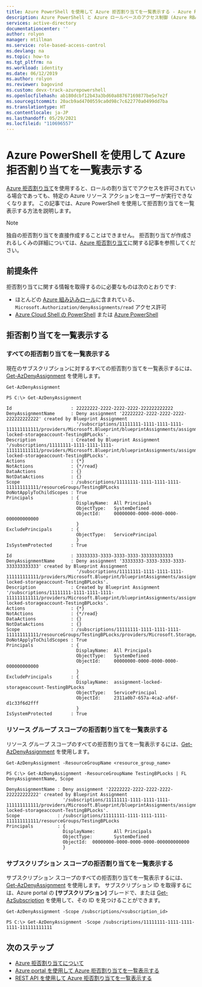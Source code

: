 ```yaml
---
title: Azure PowerShell を使用して Azure 拒否割り当てを一覧表示する - Azure RBAC
description: Azure PowerShell と Azure ロールベースのアクセス制御 (Azure RBAC) を使用して、特定のスコープの特定の Azure リソース アクションへのアクセスが拒否されているユーザー、グループ、サービス プリンシパル、およびマネージド ID を一覧表示する方法について説明します。
services: active-directory
documentationcenter: ''
author: rolyon
manager: mtillman
ms.service: role-based-access-control
ms.devlang: na
ms.topic: how-to
ms.tgt_pltfrm: na
ms.workload: identity
ms.date: 06/12/2019
ms.author: rolyon
ms.reviewer: bagovind
ms.custom: devx-track-azurepowershell
ms.openlocfilehash: ab180dcbf12b43a3bd60a88767169877be5e7e2f
ms.sourcegitcommit: 20acb9ad4700559ca0d98c7c622770a0499dd7ba
ms.translationtype: HT
ms.contentlocale: ja-JP
ms.lasthandoff: 05/29/2021
ms.locfileid: "110696557"
---
```

# <a name="list-azure-deny-assignments-using-azure-powershell"></a>Azure PowerShell を使用して Azure 拒否割り当てを一覧表示する

[Azure 拒否割り当て](deny-assignments.md)を使用すると、ロールの割り当てでアクセスを許可されている場合であっても、特定の Azure リソース アクションをユーザーが実行できなくなります。 この記事では、Azure PowerShell を使用して拒否割り当てを一覧表示する方法を説明します。

> [!NOTE]
> 独自の拒否割り当てを直接作成することはできません。 拒否割り当てが作成されるしくみの詳細については、[Azure 拒否割り当て](deny-assignments.md)に関する記事を参照してください。

## <a name="prerequisites"></a>前提条件

拒否割り当てに関する情報を取得するのに必要なものは次のとおりです:

- ほとんどの [Azure 組み込みロール](built-in-roles.md)に含まれている、`Microsoft.Authorization/denyAssignments/read` アクセス許可
- [Azure Cloud Shell の PowerShell](../cloud-shell/overview.md) または [Azure PowerShell](/powershell/azure/install-az-ps)

## <a name="list-deny-assignments"></a>拒否割り当てを一覧表示する

### <a name="list-all-deny-assignments"></a>すべての拒否割り当てを一覧表示する

現在のサブスクリプションに対するすべての拒否割り当てを一覧表示するには、[Get-AzDenyAssignment](/powershell/module/az.resources/get-azdenyassignment) を使用します。

```azurepowershell
Get-AzDenyAssignment
```

```Example
PS C:\> Get-AzDenyAssignment

Id                      : 22222222-2222-2222-2222-222222222222
DenyAssignmentName      : Deny assignment '22222222-2222-2222-2222-222222222222' created by Blueprint Assignment
                          '/subscriptions/11111111-1111-1111-1111-111111111111/providers/Microsoft.Blueprint/blueprintAssignments/assignment-locked-storageaccount-TestingBPLocks'.
Description             : Created by Blueprint Assignment '/subscriptions/11111111-1111-1111-1111-111111111111/providers/Microsoft.Blueprint/blueprintAssignments/assignment-locked-storageaccount-TestingBPLocks'.
Actions                 : {*}
NotActions              : {*/read}
DataActions             : {}
NotDataActions          : {}
Scope                   : /subscriptions/11111111-1111-1111-1111-111111111111/resourceGroups/TestingBPLocks
DoNotApplyToChildScopes : True
Principals              : {
                          DisplayName:  All Principals
                          ObjectType:   SystemDefined
                          ObjectId:     00000000-0000-0000-0000-000000000000
                          }
ExcludePrincipals       : {
                          ObjectType:   ServicePrincipal
                          }
IsSystemProtected       : True

Id                      : 33333333-3333-3333-3333-333333333333
DenyAssignmentName      : Deny assignment '33333333-3333-3333-3333-333333333333' created by Blueprint Assignment
                          '/subscriptions/11111111-1111-1111-1111-111111111111/providers/Microsoft.Blueprint/blueprintAssignments/assignment-locked-storageaccount-TestingBPLocks'.
Description             : Created by Blueprint Assignment '/subscriptions/11111111-1111-1111-1111-111111111111/providers/Microsoft.Blueprint/blueprintAssignments/assignment-locked-storageaccount-TestingBPLocks'.
Actions                 : {*}
NotActions              : {*/read}
DataActions             : {}
NotDataActions          : {}
Scope                   : /subscriptions/11111111-1111-1111-1111-111111111111/resourceGroups/TestingBPLocks/providers/Microsoft.Storage/storageAccounts/storep6vkuxmu4m4pq
DoNotApplyToChildScopes : True
Principals              : {
                          DisplayName:  All Principals
                          ObjectType:   SystemDefined
                          ObjectId:     00000000-0000-0000-0000-000000000000
                          }
ExcludePrincipals       : {
                          DisplayName:  assignment-locked-storageaccount-TestingBPLocks
                          ObjectType:   ServicePrincipal
                          ObjectId:     2311a0b7-657a-4ca2-af6f-d1c33f6d2fff
                          }
IsSystemProtected       : True
```

### <a name="list-deny-assignments-at-a-resource-group-scope"></a>リソース グループ スコープの拒否割り当てを一覧表示する

リソース グループ スコープのすべての拒否割り当てを一覧表示するには、[Get-AzDenyAssignment](/powershell/module/az.resources/get-azdenyassignment) を使用します。

```azurepowershell
Get-AzDenyAssignment -ResourceGroupName <resource_group_name>
```

```Example
PS C:\> Get-AzDenyAssignment -ResourceGroupName TestingBPLocks | FL DenyAssignmentName, Scope

DenyAssignmentName : Deny assignment '22222222-2222-2222-2222-222222222222' created by Blueprint Assignment
                     '/subscriptions/11111111-1111-1111-1111-111111111111/providers/Microsoft.Blueprint/blueprintAssignments/assignment-locked-storageaccount-TestingBPLocks'.
Scope              : /subscriptions/11111111-1111-1111-1111-111111111111/resourceGroups/TestingBPLocks
Principals         : {
                     DisplayName:       All Principals
                     ObjectType:        SystemDefined
                     ObjectId:  00000000-0000-0000-0000-000000000000
                     }
```

### <a name="list-deny-assignments-at-a-subscription-scope"></a>サブスクリプション スコープの拒否割り当てを一覧表示する

サブスクリプション スコープのすべての拒否割り当てを一覧表示するには、[Get-AzDenyAssignment](/powershell/module/az.resources/get-azdenyassignment) を使用します。 サブスクリプション ID を取得するには、Azure portal の **[サブスクリプション]** ブレードで、または [Get-AzSubscription](/powershell/module/Az.Accounts/Get-AzSubscription) を使用して、その ID を見つけることができます。

```azurepowershell
Get-AzDenyAssignment -Scope /subscriptions/<subscription_id>
```

```Example
PS C:\> Get-AzDenyAssignment -Scope /subscriptions/11111111-1111-1111-1111-111111111111
```

## <a name="next-steps"></a>次のステップ

- [Azure 拒否割り当てについて](deny-assignments.md)
- [Azure portal を使用して Azure 拒否割り当てを一覧表示する](deny-assignments-portal.md)
- [REST API を使用して Azure 拒否割り当てを一覧表示する](deny-assignments-rest.md)
